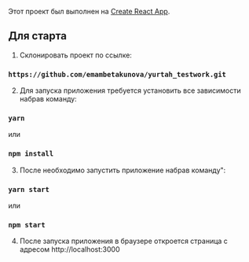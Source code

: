 Этот проект был выполнен на [Create React App](https://github.com/facebook/create-react-app).

## Для старта

1. Склонировать проект по ссылке:

### `https://github.com/emambetakunova/yurtah_testwork.git`

2. Для запуска приложения требуется установить все зависимости набрав команду:

### `yarn`

или

### `npm install`

3. После необходимо запустить приложение набрав команду":

### `yarn start`

или

### `npm start`

4. После запуска приложения в браузере откроется страница с адресом http://localhost:3000
